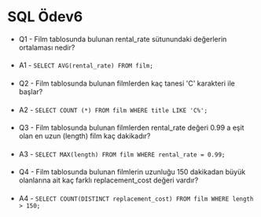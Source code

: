 # SQL Ödev6
####
* Q1 - Film tablosunda bulunan rental_rate sütunundaki değerlerin ortalaması nedir?
####
* A1 - `SELECT AVG(rental_rate) FROM film;`
####
* Q2 - Film tablosunda bulunan filmlerden kaç tanesi 'C' karakteri ile başlar?
####
* A2 - `SELECT COUNT (*) FROM film
  WHERE title LIKE 'C%';`
####
* Q3 - Film tablosunda bulunan filmlerden rental_rate değeri 0.99 a eşit olan en uzun (length) film kaç dakikadır?
####
* A3 - `SELECT MAX(length) FROM film
  WHERE rental_rate = 0.99;
  `
####
* Q4 - Film tablosunda bulunan filmlerin uzunluğu 150 dakikadan büyük olanlarına ait kaç farklı replacement_cost değeri vardır?
####
* A4 - `SELECT COUNT(DISTINCT replacement_cost) FROM film
  WHERE length > 150;
  `
